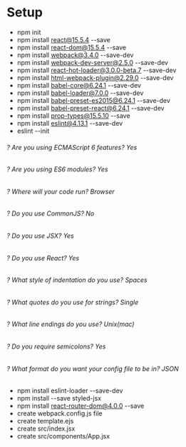 # Setup
 * npm init
 * npm install react@15.5.4 --save
 * npm install react-dom@15.5.4 --save
 * npm install webpack@3.4.0 --save-dev
 * npm install webpack-dev-server@2.5.0 --save-dev
 * npm install react-hot-loader@3.0.0-beta.7 --save-dev
 * npm install html-webpack-plugin@2.29.0 --save-dev
 * npm install babel-core@6.24.1 --save-dev
 * npm install babel-loader@7.0.0 --save-dev
 * npm install babel-preset-es2015@6.24.1 --save-dev
 * npm install babel-preset-react@6.24.1 --save-dev
 * npm install prop-types@15.5.10 --save
 * npm install eslint@4.13.1 --save-dev
 * eslint --init
 ###### ? Are you using ECMAScript 6 features? Yes
 ###### ? Are you using ES6 modules? Yes
 ###### ? Where will your code run? Browser
 ###### ? Do you use CommonJS? No
 ###### ? Do you use JSX? Yes
 ###### ? Do you use React? Yes
 ###### ? What style of indentation do you use? Spaces  
 ###### ? What quotes do you use for strings? Single
 ###### ? What line endings do you use? Unix(mac)
 ###### ? Do you require semicolons? Yes
 ###### ? What format do you want your config file to be in? JSON
 * npm install eslint-loader --save-dev
 * npm install --save styled-jsx
 * npm install react-router-dom@4.0.0 --save
 * create webpack.config.js file
 * create template.ejs
 * create src/index.jsx
 * create src/components/App.jsx
